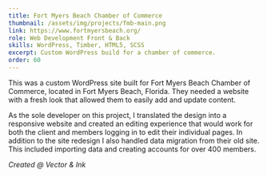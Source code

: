 ```yaml
---
title: Fort Myers Beach Chamber of Commerce
thumbnail: /assets/img/projects/fmb-main.png
link: https://www.fortmyersbeach.org/
role: Web Development Front & Back
skills: WordPress, Timber, HTML5, SCSS
excerpt: Custom WordPress build for a chamber of commerce.
order: 60
---
```


This was a custom WordPress site built for Fort Myers Beach Chamber of Commerce, located in Fort Myers Beach, Florida. They needed a website with a fresh look that allowed them to easily add and update content.

As the sole developer on this project, I translated the design into a responsive website and created an editing experience that would work for both the client and members logging in to edit their individual pages. In addition to the site redesign I also handled data migration from their old site. This included importing data and creating accounts for over 400 members.

*Created @ Vector & Ink*
